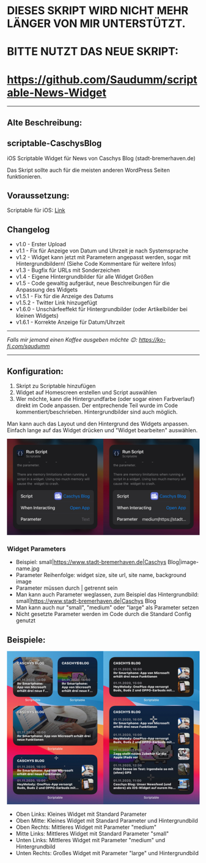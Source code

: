 # DIESES SKRIPT WIRD NICHT MEHR LÄNGER VON MIR UNTERSTÜTZT.
# BITTE NUTZT DAS NEUE SKRIPT:
# https://github.com/Saudumm/scriptable-News-Widget

---

## Alte Beschreibung:

## scriptable-CaschysBlog
iOS Scriptable Widget für News von Caschys Blog (stadt-bremerhaven.de)

Das Skript sollte auch für die meisten anderen WordPress Seiten funktionieren.

## Voraussetzung:

Scriptable für iOS: [Link](https://apps.apple.com/de/app/scriptable/id1405459188)

## Changelog

- v1.0 - Erster Upload
- v1.1 - Fix für Anzeige von Datum und Uhrzeit je nach Systemsprache
- v1.2 - Widget kann jetzt mit Parametern angepasst werden, sogar mit Hintergrundbildern! (Siehe Code Kommentare für weitere Infos)
- v1.3 - Bugfix für URLs mit Sonderzeichen
- v1.4 - Eigene Hintergrundbilder für alle Widget Größen
- v1.5 - Code gewaltig aufgeräut, neue Beschreibungen für die Anpassung des Widgets
- v1.5.1 - Fix für die Anzeige des Datums
- v1.5.2 - Twitter Link hinzugefügt
- v1.6.0 - Unschärfeeffekt für Hintergrundbilder (oder Artikelbilder bei kleinen Widgets)
- v1.6.1 - Korrekte Anzeige für Datum/Uhrzeit

---

_Falls mir jemand einen Kaffee ausgeben möchte 😊: https://ko-fi.com/saudumm_

---

## Konfiguration:

1. Skript zu Scriptable hinzufügen
2. Widget auf Homescreen erstellen und Script auswählen
3. Wer möchte, kann die Hintergrundfarbe (oder sogar einen Farbverlauf) direkt im Code anpassen. Der entprechende Teil wurde im Code kommentiert/beschrieben. Hintergrundbilder sind auch möglich.

Man kann auch das Layout und den Hintergrund des Widgets anpassen. Einfach lange auf das Widget drücken und "Widget bearbeiten" auswählen.

![widget-config](https://github.com/Saudumm/scriptable-CaschysBlog/blob/main/widgetConfig.jpeg)

### Widget Parameters
 - Beispiel: small|https://www.stadt-bremerhaven.de|Caschys Blog|image-name.jpg
- Parameter Reihenfolge: widget size, site url, site name, background image
- Parameter müssen durch | getrennt sein
- Man kann auch Parameter weglassen, zum Beispiel das Hintergrundbild: small|https://www.stadt-bremerhaven.de|Caschys Blog
- Man kann auch nur "small", "medium" oder "large" als Parameter setzen
- Nicht gesetzte Parameter werden im Code durch die Standard Config genutzt

## Beispiele:

![widget-examples](https://github.com/Saudumm/scriptable-CaschysBlog/blob/main/widgetExamples.jpeg)

- Oben Links: Kleines Widget mit Standard Parameter
- Oben Mitte:  Kleines Widget mit Standard Parameter und Hintergrundbild
- Oben Rechts: Mittleres Widget mit Parameter "medium"
- Mitte Links: Mittleres Widget mit Standard Parameter "small"
- Unten Links: Mittleres Widget mit Parameter "medium" und Hintergrundbild
- Unten Rechts: Großes Widget mit Parameter "large" und Hintergrundbild
